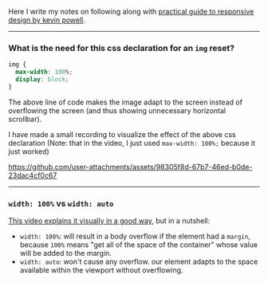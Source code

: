 Here I write my notes on following along with [practical guide to responsive design by kevin powell](https://youtu.be/x4u1yp3Msao).
_____
### What is the need for this css declaration for an `img` reset?

```css
img {
  max-width: 100%;
  display: block;
}
```

The above line of code makes the image adapt to the screen instead of overflowing the screen (and thus showing unnecessary horizontal scrollbar).

I have made a small recording to visualize the effect of the above css declaration (Note: that in the video, I just used `max-width: 100%;` because it just worked)

https://github.com/user-attachments/assets/98305f8d-67b7-46ed-b0de-23dac4cf0c67
____
### `width: 100%` vs `width: auto`
[This video explains it visually in a good way](https://youtu.be/-st14lUQD3U), but in a nutshell:
- `width: 100%`: will result in a body overflow if the element had a `margin`, because `100%` means "get all of the space of the container" whose value will be added to the margin.
- `width: auto`: won't cause any overflow. our element adapts to the space available within the viewport without overflowing. 